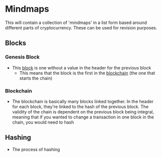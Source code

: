 # Mindmaps

This will contain a collection of 'mindmaps' in a list form based around different parts of cryptocurrency. These can be used for revision purposes.

## Blocks

### Genesis Block

- This [block](/block.html) is one without a value in the header for the previous block
  - This means that the block is the first in the [blockchain](#blockchain) (the one that starts the chain)

### Blockchain

- The blockchain is basically many blocks linked together. In the header for each block, they're linked to the hash of the previous block. The validity of the chain is dependent on the previous block being integral, meaning that if you wanted to change a transaction in one block in the chain, you would need to hash  

<!--List of transactions and header-->

## Hashing

- The process of hashing
